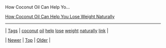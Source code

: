 <!--
title: How Coconut Oil Can Help You Lose Weight Naturally
date: 2020-06-28T15:27:00.277Z
tags: coconut, oil, help, lose, weight, naturally, link
-->


How Coconut Oil Can Help Yo...

[How Coconut Oil Can Help You Lose Weight Naturally](http://authoritynutrition.com/coconut-oil-and-weight-loss/)

<!--BOTTOM-POST-NAVIGATION-->
---

| [Tags](tags.md) | [coconut](tag-coconut.md) [oil](tag-oil.md) [help](tag-help.md) [lose](tag-lose.md) [weight](tag-weight.md) [naturally](tag-naturally.md) [link](tag-link.md) |

| [Newer](80777953506.md) | [Top](index.md) | [Older](80867455797.md) |